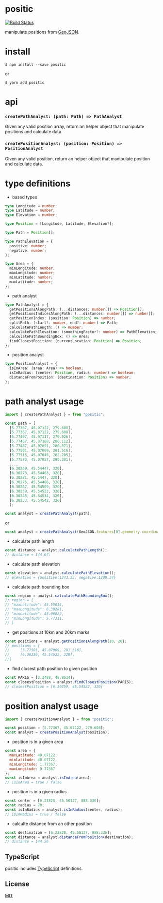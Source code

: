 # positic

[![Build Status](https://travis-ci.org/totorototo/positic.svg?branch=master)](https://travis-ci.org/totorototo/positic)

manipulate positions from [GeoJSON](http://geojson.org/).

# install

    $ npm install --save positic

or

    $ yarn add positic

# api

### `createPathAnalyst: (path: Path) => PathAnalyst`

Given any valid position array, return an helper object that manipulate positions and calculate data.

### `createPositionAnalyst: (position: Position) => PositionAnalyst`

Given any valid position, return an helper object that manipulate position and calculate data.

# type definitions

- based types

```ts
type Longitude = number;
type Latitude = number;
type Elevation = number;
```

```ts
type Position = [Longitude, Latitude, Elevation?];
```

```ts
type Path = Position[];
```

```ts
type PathElevation = {
  positive: number;
  negative: number;
};
```

```ts
type Area = {
  minLongitude: number;
  maxLongitude: number;
  minLatitude: number;
  maxLatitude: number;
};
```

- path analyst

```ts
type PathAnalyst = {
  getPositionsAlongPath: (...distances: number[]) => Position[];
  getPositionsIndicesAlongPath: (...distances: number[]) => number[];
  getPositionIndex: (position: Position) => number;
  splitPath: (start?: number, end?: number) => Path;
  calculatePathLength: () => number;
  calculatePathElevation: (smoothingFactor?: number) => PathElevation;
  calculatePathBoundingBox: () => Area;
  findClosestPosition: (currentLocation: Position) => Position;
};
```

- position analyst

```ts
type PositionAnalyst = {
  isInArea: (area: Area) => boolean;
  isInRadius: (center: Position, radius: number) => boolean;
  distanceFromPosition: (destination: Position) => number;
};
```

# path analyst usage

```js
import { createPathAnalyst } = from "positic";

const path = [
  [5.77367, 45.07122, 279.608],
  [5.77367, 45.07122, 279.608],
  [5.77407, 45.07117, 279.926],
  [5.77467, 45.07108, 280.112],
  [5.77487, 45.07091, 280.871],
  [5.77501, 45.07069, 281.516],
  [5.77515, 45.07045, 282.205],
  [5.77573, 45.07057, 280.301],
  ...,
  [6.30269, 45.54447, 320],
  [6.30273, 45.54463, 320],
  [6.30281, 45.5447, 320],
  [6.30275, 45.54486, 320],
  [6.30267, 45.54509, 320],
  [6.30259, 45.54522, 320],
  [6.30245, 45.54534, 320],
  [6.30233, 45.54542, 320]
  ];

const analyst = createPathAnalyst(path);
```

or

```js
const analyst = createPathAnalyst(GeoJSON.features[0].geometry.coordinates);
```

- calculate path length

```js
const distance = analyst.calculatePathLength();
// distance = 144.67;
```

- calculate path elevation

```js
const elevation = analyst.calculatePathElevation();
// elevation = {positive:1243.33, negative:1209.34}
```

- calculate path bounding box

```js
const region = analyst.calculatePathBoundingBox();
// region = {
// "maxLatitude": 45.55014,
// "maxLongitude": 6.30281,
// "minLatitude": 45.06822,
// "minLongitude": 5.77311,
// }
```

- get positions at 10km and 20km marks

```js
const positions = analyst.getPositionsAlongPath(10, 20);
// positions = [
//     [5.77501, 45.07069, 281.516],
//     [6.30259, 45.54522, 320],
//]
```

- find closest path position to given position

```js
const PARIS = [2.3488, 48.8534];
const closestPosition = analyst.findClosestPosition(PARIS);
// closestPosition = [6.30259, 45.54522, 320]
```

# position analyst usage

```js
import { createPositionAnalyst } = from "positic";

const position = [5.77367, 45.07122, 279.608];
const analyst = createPositionAnalyst(position);
```

- position is in a given area

```js
const area = {
  maxLatitude: 49.07122,
  minLatitude: 40.07122,
  minLongitude: 1.77367,
  maxLongitude: 9.77367
};
const isInArea = analyst.isInArea(area);
// isInArea = true / false
```

- position is in a given radius

```js
const center = [6.23828, 45.50127, 888.336];
const radius = 70;
const isInRadius = analyst.isInRadius(center, radius);
// isInRadius = true / false
```


- calculte distance from an other position

```js
const destination = [6.23828, 45.50127, 888.336];
const distance = analyst.distanceFromPosition(destination);
// distance = 144.56
```

## TypeScript

positic includes [TypeScript](http://typescriptlang.org) definitions.

## License

[MIT](LICENSE)
